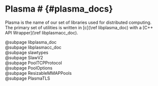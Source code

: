 # Plasma #         {#plasma_docs}

Plasma is the name of our set of libraries used for distributed computing. The
primary set of utilities is written in [c](\ref libplasma_doc) with a
[C++ API Wrapper](\ref libplasmacc_doc).

@subpage libplasma_doc <br>
@subpage libplasmacc_doc <br>
@subpage slawtypes <br>
@subpage SlawV2 <br>
@subpage PoolTCPProtocol <br>
@subpage PoolOptions <br>
@subpage ResizableMMAPPools <br>
@subpage PlasmaTLS
